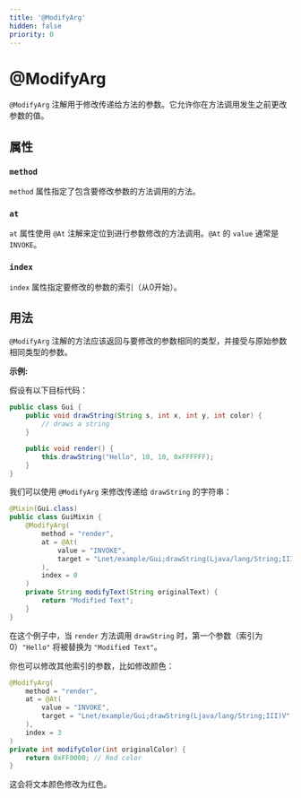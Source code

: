```yaml
---
title: '@ModifyArg'
hidden: false
priority: 0
---
```


# @ModifyArg

`@ModifyArg` 注解用于修改传递给方法的参数。它允许你在方法调用发生之前更改参数的值。

## 属性

### `method`

`method` 属性指定了包含要修改参数的方法调用的方法。

### `at`

`at` 属性使用 `@At` 注解来定位到进行参数修改的方法调用。`@At` 的 `value` 通常是 `INVOKE`。

### `index`

`index` 属性指定要修改的参数的索引（从0开始）。

## 用法

`@ModifyArg` 注解的方法应该返回与要修改的参数相同的类型，并接受与原始参数相同类型的参数。

**示例:**

假设有以下目标代码：
```java
public class Gui {
    public void drawString(String s, int x, int y, int color) {
        // draws a string
    }

    public void render() {
        this.drawString("Hello", 10, 10, 0xFFFFFF);
    }
}
```

我们可以使用 `@ModifyArg` 来修改传递给 `drawString` 的字符串：
```java
@Mixin(Gui.class)
public class GuiMixin {
    @ModifyArg(
        method = "render",
        at = @At(
            value = "INVOKE",
            target = "Lnet/example/Gui;drawString(Ljava/lang/String;III)V"
        ),
        index = 0
    )
    private String modifyText(String originalText) {
        return "Modified Text";
    }
}
```

在这个例子中，当 `render` 方法调用 `drawString` 时，第一个参数（索引为0）`"Hello"` 将被替换为 `"Modified Text"`。

你也可以修改其他索引的参数，比如修改颜色：
```java
@ModifyArg(
    method = "render",
    at = @At(
        value = "INVOKE",
        target = "Lnet/example/Gui;drawString(Ljava/lang/String;III)V"
    ),
    index = 3
)
private int modifyColor(int originalColor) {
    return 0xFF0000; // Red color
}
```

这会将文本颜色修改为红色。 
